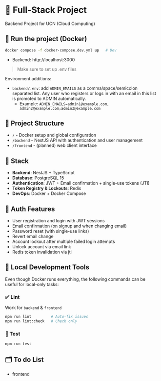 # 🚀 Full-Stack Project

Backend Project for UCN (Cloud Computing)

## 🐳 Run the project (Docker)

```bash
docker compose -f docker-compose.dev.yml up   # Dev
```

- Backend: http://localhost:3000

> Make sure to set up .env files

Environment additions:
- `backend/.env`: add `ADMIN_EMAILS` as a comma/space/semicolon separated list. Any user who registers or logs in with an email in this list is promoted to ADMIN automatically.
  - Example: `ADMIN_EMAILS=admin1@example.com, admin2@example.com;admin3@example.com`

## 📁 Project Structure

- `/` - Docker setup and global configuration
- `/backend` - NestJS API with authentication and user management
- `/frontend` - (planned) web client interface

## 📌 Stack

- **Backend**: NestJS + TypeScript
- **Database**: PostgreSQL 15
- **Authentication**: JWT + Email confirmation + single-use tokens (JTI)
- **Token Registry & Lockouts**: Redis
- **DevOps**: Docker + Docker Compose

## 🔑 Auth Features

- User registration and login with JWT sessions
- Email confirmation (on signup and when changing email)
- Password reset (with single-use links)
- Revert email change
- Account lockout after multiple failed login attempts
- Unlock account via email link
- Redis token invalidation via jti

## 🧪 Local Development Tools

Even though Docker runs everything, the following commands can be useful for local-only tasks:

### ✅ Lint

Work for `backend` & `frontend`

```bash
npm run lint         # Auto-fix issues
npm run lint:check   # Check only
```

### 🧪 Test

```bash
npm run test
```

## 🗂️ To do List

- frontend
